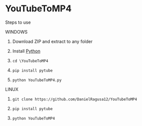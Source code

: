 # YouTubeToMP4

Steps to use

WINDOWS

1. Download ZIP and extract to any folder

2. Install [Python](https://www.python.org/downloads/)

3. `cd \YouTubeToMP4`

4. `pip install pytube`

5. `python YouTubeToMP4.py`


LINUX

1. `git clone https://github.com/DanielRagusa12/YouTubeToMP4`

2. `pip install pytube`

3. `python YouTubeToMP4`

